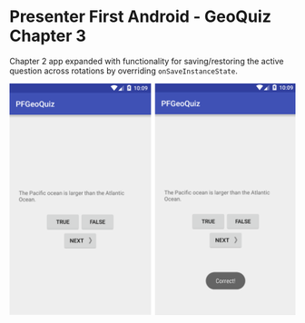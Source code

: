 # Presenter First Android - GeoQuiz Chapter 3

Chapter 2 app expanded with functionality for saving/restoring the active question across rotations by overriding `onSaveInstanceState`.

![Screenshots](screenshots.png?raw=true)
